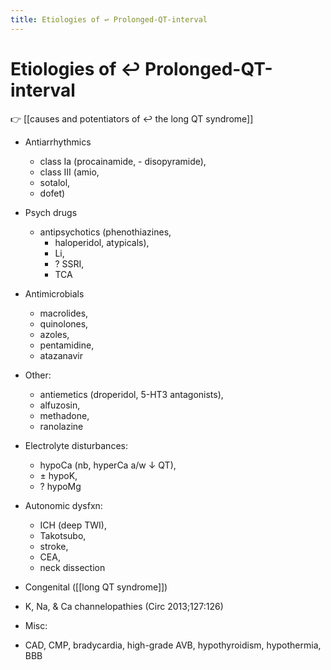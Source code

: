 ```yaml
---
title: Etiologies of ↩ Prolonged-QT-interval
---
```


# Etiologies of ↩ Prolonged-QT-interval

👉 [[causes and potentiators of ↩ the long QT syndrome]]

- Antiarrhythmics

  - class Ia (procainamide, - disopyramide),
  - class III (amio,
  - sotalol,
  - dofet)

- Psych drugs

  - antipsychotics (phenothiazines,
    - haloperidol, atypicals),
    - Li,
    - ? SSRI,
    - TCA

- Antimicrobials

  - macrolides,
  - quinolones,
  - azoles,
  - pentamidine,
  - atazanavir

- Other:

  - antiemetics (droperidol, 5-HT3 antagonists),
  - alfuzosin,
  - methadone,
  - ranolazine

- Electrolyte disturbances:

  - hypoCa (nb, hyperCa a/w ↓ QT),
  - ± hypoK,
  - ? hypoMg

- Autonomic dysfxn:

  - ICH (deep TWI),
  - Takotsubo,
  - stroke,
  - CEA,
  - neck dissection

- Congenital ([[long QT syndrome]])
- K, Na, & Ca channelopathies (Circ 2013;127:126)

- Misc:
- CAD, CMP, bradycardia, high-grade AVB, hypothyroidism, hypothermia, BBB
